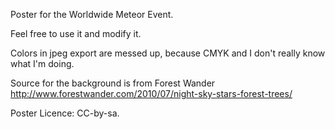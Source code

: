 Poster for the Worldwide Meteor Event.

Feel free to use it and modify it.

Colors in jpeg export are messed up, because CMYK and I don't really know what I'm doing.


Source for the background is from Forest Wander
http://www.forestwander.com/2010/07/night-sky-stars-forest-trees/

Poster Licence: CC-by-sa.
